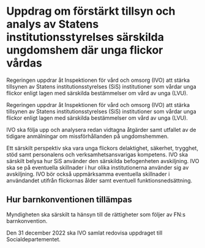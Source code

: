 # Uppdrag om förstärkt tillsyn och analys av Statens institutionsstyrelses särskilda ungdomshem där unga flickor vårdas

Regeringen uppdrar åt Inspektionen för vård och omsorg (IVO) att stärka tillsynen av Statens institutionsstyrelses (SiS) institutioner som vårdar unga flickor enligt lagen med särskilda bestämmelser om vård av unga (LVU).

Regeringen uppdrar åt Inspektionen för vård och omsorg (IVO) att stärka tillsynen av Statens institutionsstyrelses (SiS) institutioner som vårdar unga flickor enligt lagen med särskilda bestämmelser om vård av unga (LVU).

IVO ska följa upp och analysera redan vidtagna åtgärder samt utfallet av de tidigare anmälningar om missförhållanden på ungdomshemmen.

Ett särskilt perspektiv ska vara unga flickors delaktighet, säkerhet, trygghet, stöd samt personalens och verksamhetsansvarigas kompetens. IVO ska särskilt belysa hur SiS använder den särskilda befogenheten avskiljning. IVO ska se på eventuella skillnader i hur olika institutionerna använder sig av avskiljning. IVO bör också uppmärksamma eventuella skillnader i användandet utifrån flickornas ålder samt eventuell funktionsnedsättning.

## Hur barnkonventionen tillämpas

Myndigheten ska särskilt ta hänsyn till de rättigheter som följer av FN:s barnkonvention.

Den 31 december 2022 ska IVO samlat redovisa uppdraget till Socialdepartementet.
